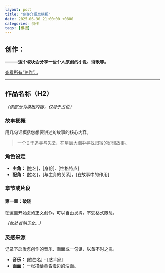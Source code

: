 ```yaml
---
layout: post
title: "创作介绍及模板"
date: 2025-06-30 21:00:00 +0800
categories: 创作
tags: [模板]
---
```


## 创作：

**———这个板块会分享一些个人原创的小说、诗歌等。**

[<i class="far fa-folder-open"></i> 查看所有“创作”...](/categories.html/#创作)

---

## 作品名称（H2）
*（该部分为模板内容，仅用于占位）*

### 故事梗概

用几句话概括您想要讲述的故事的核心内容。

> 一个关于追寻与失去、在星辰大海中寻找归宿的幻想故事。

### 角色设定

- **主角：** [姓名]，[身份]，[性格特点]
- **配角：** [姓名]，[与主角的关系]，[在故事中的作用]

### 章节或片段

#### 第一章：破晓

在这里开始您的正文创作。可以自由发挥，不受格式限制。

*（此处省略正文...）*

### 灵感来源

记录下启发您创作的音乐、画面或一句话，以备不时之需。

- **音乐：** [歌曲名] - [艺术家]
- **画面：** 一张描绘黄昏海边的油画。
